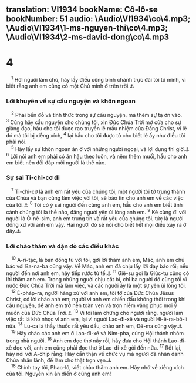 translation: VI1934
bookName: Cô-lô-se 
bookNumber: 51
audio: \Audio\VI1934\co\4.mp3; \Audio\VI1934\1-ms-nguyen-thi\co\4.mp3; \Audio\VI1934\2-ms-david-dong\co\4.mp3
-------

<div class="title"><h1>4</h1></div>
<span class="verse co_4_1"> <sup>1</sup> Hỡi người làm chủ, hãy lấy điều công bình chánh trực đãi tôi tớ mình, vì biết rằng anh em cũng có một Chủ mình ở trên trời.<a data-toggle="tooltip" data-placement="bottom" title="Eph 6:9">⚓</a><br/></span>
<div class="title"><h3>Lời khuyên về sự cầu nguyện và khôn ngoan</h3></div>
<span class="verse co_4_2"> <sup>2</sup> Phải bền đỗ và tỉnh thức trong sự cầu nguyện, mà thêm sự tạ ơn vào. </span>
<span class="verse co_4_3"><sup>3</sup> Cũng hãy cầu nguyện cho chúng tôi, xin Đức Chúa Trời mở cửa cho sự giảng đạo, hầu cho tôi được rao truyền lẽ mầu nhiệm của Đấng Christ, vì lẽ đó mà tôi bị xiềng xích, </span>
<span class="verse co_4_4"><sup>4</sup> lại hầu cho tôi được tỏ cho biết lẽ ấy như điều tôi phải nói. <br/></span>
<span class="verse co_4_5"> <sup>5</sup> Hãy lấy sự khôn ngoan ăn ở với những người ngoại, và lợi dụng thì giờ.<a data-toggle="tooltip" data-placement="bottom" title="Eph 5:16">⚓</a></span>
<span class="verse co_4_6"><sup>6</sup> Lời nói anh em phải có ân hậu theo luôn, và nêm thêm muối, hầu cho anh em biết nên đối đáp mỗi người là thể nào. <br/></span>
<div class="title"><h3>Sự sai Ti-chi-cơ đi</h3></div>
<span class="verse co_4_7"> <sup>7</sup> Ti-chi-cơ là anh em rất yêu của chúng tôi, một người tôi tớ trung thành của Chúa và bạn cùng làm việc với tôi, sẽ báo tin cho anh em về các việc của tôi.<a data-toggle="tooltip" data-placement="bottom" title="Cong 20:4; 2Ti 4:12][gt=Eph 6:21-22">⚓</a></span>
<span class="verse co_4_8"><sup>8</sup> Tôi có ý sai người đến cùng anh em, hầu cho anh em biết tình cảnh chúng tôi là thể nào, đặng người yên ủi lòng anh em. </span>
<span class="verse co_4_9"><sup>9</sup> Kẻ cùng đi với người là Ô-nê-sim, anh em trung tín và rất yêu của chúng tôi, tức là người đồng xứ với anh em vậy. Hai người đó sẽ nói cho biết hết mọi điều xảy ra ở đây.<a data-toggle="tooltip" data-placement="bottom" title="Phil 1:10-12">⚓</a><br/></span>
<div class="title"><h3>Lời chào thăm và dặn dò các điều khác</h3></div>
<span class="verse co_4_10"> <sup>10</sup> A-ri-tạc, là bạn đồng tù với tôi, gởi lời thăm anh em, Mác, anh em chú bác với Ba-na-ba cũng vậy. Về Mác, anh em đã chịu lấy lời dạy bảo rồi; nếu người đến nơi anh em, hãy tiếp rước tử tế.<a data-toggle="tooltip" data-placement="bottom" title="Cong 19:29; 27:2; Phil 1:24; Cong 12:12,25; 13:13; 15:37-39">⚓</a></span>
<span class="verse co_4_11"><sup>11</sup> Giê-su gọi là Giúc-tu cũng có lời thăm anh em. Trong những người chịu cắt bì, chỉ ba người đó cùng tôi vì nước Đức Chúa Trời mà làm việc, và các người ấy là một sự yên ủi lòng tôi. <br/></span>
<span class="verse co_4_12"> <sup>12</sup> Ê-pháp-ra, người hàng xứ với anh em, tôi tớ của Đức Chúa Jêsus Christ, có lời chào anh em; người vì anh em chiến đấu không thôi trong khi cầu nguyện, để anh em trở nên toàn vẹn và trọn niềm vâng phục mọi ý muốn của Đức Chúa Trời.<a data-toggle="tooltip" data-placement="bottom" title="Co 1:7; Phil 1:23">⚓</a></span>
<span class="verse co_4_13"><sup>13</sup> Vì tôi làm chứng cho người rằng, người làm việc rất là khó nhọc vì anh em, lại vì người Lao-đi-xê và người Hi-ê-ra-bô-li nữa. </span>
<span class="verse co_4_14"><sup>14</sup> Lu-ca là thầy thuốc rất yêu dấu, chào anh em, Đê-ma cũng vậy.<a data-toggle="tooltip" data-placement="bottom" title="2Ti 4:10,11; Phil 1:24">⚓</a><br/></span>
<span class="verse co_4_15"> <sup>15</sup> Hãy chào các anh em ở Lao-đi-xê và Nim-pha, cùng Hội thánh nhóm trong nhà người. </span>
<span class="verse co_4_16"><sup>16</sup> Anh em đọc thơ nầy rồi, hãy đưa cho Hội thánh Lao-đi-xê đọc với, anh em cũng phải đọc thơ ở Lao-đi-xê gởi đến nữa. </span>
<span class="verse co_4_17"><sup>17</sup> Rốt lại, hãy nói với A-chíp rằng: Hãy cẩn thận về chức vụ mà ngươi đã nhân danh Chúa nhận lãnh, để làm cho thật trọn vẹn.<a data-toggle="tooltip" data-placement="bottom" title="Phil 1:2">⚓</a><br/></span>
<span class="verse co_4_18"> <sup>18</sup> Chính tay tôi, Phao-lô, viết chào thăm anh em. Hãy nhớ về xiềng xích của tôi. Nguyền xin ân điển ở cùng anh em! <br/></span>
